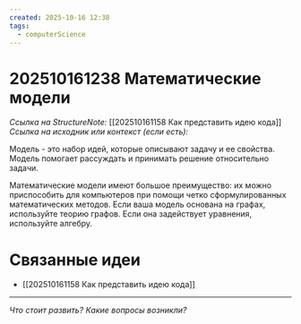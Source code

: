 ```yaml
---
created: 2025-10-16 12:38
tags:
  - computerScience
---
```

# 202510161238 Математические модели

*Ссылка на StructureNote:* [[202510161158 Как представить идею кода]]
*Ссылка на исходник или контекст (если есть):* 

Модель - это набор идей, которые описывают задачу и ее свойства. Модель помогает рассуждать и принимать решение относительно задачи.

Математические модели имеют большое преимущество: их можно приспособить для компьютеров при помощи четко сформулированных математических методов. Если ваша модель основана на графах, используйте теорию графов. Если она задействует уравнения, используйте алгебру.
# Связанные идеи
- [[202510161158 Как представить идею кода]]
---

*Что стоит развить? Какие вопросы возникли?*